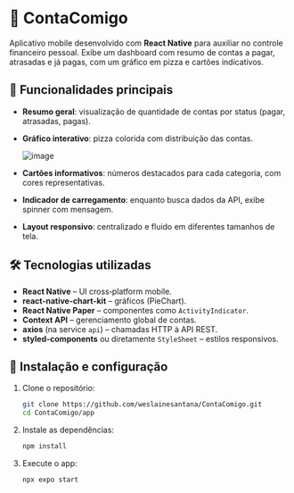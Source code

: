 # 🧾 ContaComigo

Aplicativo mobile desenvolvido com **React Native** para auxiliar no controle financeiro pessoal. Exibe um dashboard com resumo de contas a pagar, atrasadas e já pagas, com um gráfico em pizza e cartões indicativos.

## 📱 Funcionalidades principais

* **Resumo geral**: visualização de quantidade de contas por status (pagar, atrasadas, pagas).
* **Gráfico interativo**: pizza colorida com distribuição das contas.

  ![image](https://github.com/user-attachments/assets/aba018ce-1e93-40f0-906a-543e9a708ab8)

* **Cartões informativos**: números destacados para cada categoria, com cores representativas.
* **Indicador de carregamento**: enquanto busca dados da API, exibe spinner com mensagem.
* **Layout responsivo**: centralizado e fluido em diferentes tamanhos de tela.

## 🛠️ Tecnologias utilizadas

* **React Native** – UI cross‑platform mobile.
* **react-native-chart-kit** – gráficos (PieChart).
* **React Native Paper** – componentes como `ActivityIndicator`.
* **Context API** – gerenciamento global de contas.
* **axios** (na service `api`) – chamadas HTTP à API REST.
* **styled-components** ou diretamente `StyleSheet` – estilos responsivos.

## 🔧 Instalação e configuração

1. Clone o repositório:

   ```bash
   git clone https://github.com/weslainesantana/ContaComigo.git
   cd ContaComigo/app
   ```

2. Instale as dependências:

   ```bash
   npm install
   ```

3. Execute o app:

   ```bash
   npx expo start
   ```

